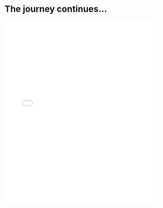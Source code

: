 # The journey continues...

<iframe src="pages-assets/places/places.html" height="600px" width="100%" style="border:none;"></iframe>